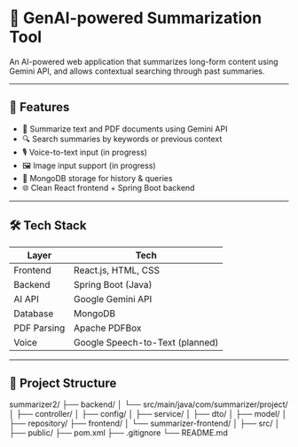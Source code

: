 # 🧠 GenAI-powered Summarization Tool

An AI-powered web application that summarizes long-form content using Gemini API, and allows contextual searching through past summaries.

---

## 🚀 Features

- 📄 Summarize text and PDF documents using Gemini API
- 🔍 Search summaries by keywords or previous context
- 🎙️ Voice-to-text input (in progress)
- 🖼️ Image input support (in progress)
- 📂 MongoDB storage for history & queries
- 🌐 Clean React frontend + Spring Boot backend

---

## 🛠️ Tech Stack

| Layer        | Tech                     |
|--------------|--------------------------|
| Frontend     | React.js, HTML, CSS      |
| Backend      | Spring Boot (Java)       |
| AI API       | Google Gemini API        |
| Database     | MongoDB                  |
| PDF Parsing  | Apache PDFBox            |
| Voice        | Google Speech-to-Text (planned) |

---

## 📁 Project Structure

summarizer2/
├── backend/
│ └── src/main/java/com/summarizer/project/
│ ├── controller/
│ ├── config/
│ ├── service/
│ ├── dto/
│ ├── model/
│ ├── repository/
├── frontend/
│ └── summarizer-frontend/
│ ├── src/
│ ├── public/
├── pom.xml
├── .gitignore
└── README.md
